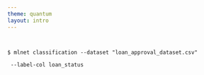 ```yaml
---
theme: quantum
layout: intro
---
```


<pre><code>

$ mlnet classification --dataset "loan_approval_dataset.csv"

<text-typewriter duration="1500" delay="10"> --label-col loan_status </text-typewriter>  

</code></pre>
